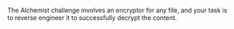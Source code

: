 The Alchemist challenge involves an encryptor for any file, and your task is to reverse engineer it to successfully decrypt the content.
